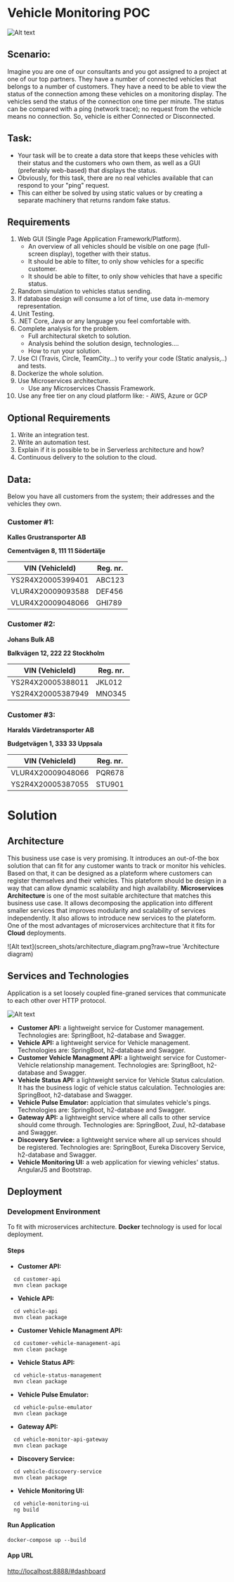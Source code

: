 # Vehicle Monitoring POC

![Alt text](screen_shots/ui_screen.png?raw=true 'Home page')

## Scenario:

Imagine you are one of our consultants and you got assigned to a project at one of our top partners.
They have a number of connected vehicles that belongs to a number of customers.
They have a need to be able to view the status of the connection among these vehicles on a monitoring display.
The vehicles send the status of the connection one time per minute.
The status can be compared with a ping (network trace); no request from the vehicle means no connection.
So, vehicle is either Connected or Disconnected.

## Task:

- Your task will be to create a data store that keeps these vehicles with their status and the customers who own them, as well as a GUI (preferably web-based) that displays the status.
- Obviously, for this task, there are no real vehicles available that can respond to your "ping" request.
- This can either be solved by using static values or ​​by creating a separate machinery that returns random fake status.

## Requirements

1. Web GUI (Single Page Application Framework/Platform).
   - An overview of all vehicles should be visible on one page (full-screen display), together with their status.
   - It should be able to filter, to only show vehicles for a specific customer.
   - It should be able to filter, to only show vehicles that have a specific status.
2. Random simulation to vehicles status sending.
3. If database design will consume a lot of time, use data in-memory representation.
4. Unit Testing.
5. .NET Core, Java or any language you feel comfortable with.
6. Complete analysis for the problem.
   - Full architectural sketch to solution.
   - Analysis behind the solution design, technologies....
   - How to run your solution.
7. Use CI (Travis, Circle, TeamCity...) to verify your code (Static analysis,..) and tests.
8. Dockerize the whole solution.
9. Use Microservices architecture.
   - Use any Microservices Chassis Framework.
10. Use any free tier on any cloud platform like: - AWS, Azure or GCP

## Optional Requirements

1. Write an integration test.
2. Write an automation test.
3. Explain if it is possible to be in Serverless architecture and how?
4. Continuous delivery to the solution to the cloud.

## Data:

Below you have all customers from the system; their addresses and the vehicles they own.

### Customer #1:

**Kalles Grustransporter AB**

**Cementvägen 8, 111 11 Södertälje**

| VIN (VehicleId)   | Reg. nr. |
| ----------------- | -------- |
| YS2R4X20005399401 | ABC123   |
| VLUR4X20009093588 | DEF456   |
| VLUR4X20009048066 | GHI789   |

### Customer #2:

**Johans Bulk AB**

**Balkvägen 12, 222 22 Stockholm**

| VIN (VehicleId)   | Reg. nr. |
| ----------------- | -------- |
| YS2R4X20005388011 | JKL012   |
| YS2R4X20005387949 | MNO345   |

### Customer #3:

**Haralds Värdetransporter AB**

**Budgetvägen 1, 333 33 Uppsala**

| VIN (VehicleId)   | Reg. nr. |
| ----------------- | -------- |
| VLUR4X20009048066 | PQR678   |
| YS2R4X20005387055 | STU901   |

# Solution

## Architecture

This business use case is very promising. It introduces an out-of-the box solution that can fit for any customer wants to track or monitor his vehicles. Based on that, it can be designed as a plateform where customers can register themselves and their vehicles. This plateform should be design in a way that can allow dynamic scalability and high availability. **Microservices Architecture** is one of the most suitable architecture that matches this business use case. It allows decomposing the application into different smaller services that improves modularity and scalability of services independently. It also allows to introduce new services to the plateform. One of the most advantages of microservices architecture that it fits for **Cloud** deployments.

![Alt text](screen_shots/architecture_diagram.png?raw=true 'Architecture diagram)

## Services and Technologies

Application is a set loosely coupled fine-graned services that communicate to each other over HTTP protocol.

![Alt text](screen_shots/application_services?raw=true 'Application services')

- **Customer API:** a lightweight service for Customer management. Technologies are: SpringBoot, h2-database and Swagger.
- **Vehicle API:** a lightweight service for Vehicle management. Technologies are: SpringBoot, h2-database and Swagger.
- **Customer Vehicle Managment API:** a lightweight service for Customer-Vehicle relationship management. Technologies are: SpringBoot, h2-database and Swagger.
- **Vehicle Status API:** a lightweight service for Vehicle Status calculation. It has the business logic of vehicle status calculation. Technologies are: SpringBoot, h2-database and Swagger.
- **Vehicle Pulse Emulator:** applciation that simulates vehicle's pings. Technologies are: SpringBoot, h2-database and Swagger.
- **Gateway API:** a lightweight service where all calls to other service should come through. Technologies are: SpringBoot, Zuul, h2-database and Swagger.
- **Discovery Service:** a lightweight service where all up services should be registered. Technologies are: SpringBoot, Eureka Discovery Service, h2-database and Swagger.
- **Vehicle Monitoring UI:** a web application for viewing vehicles' status. AngularJS and Bootstrap.

## Deployment

### Development Environment

To fit with microservices architecture. **Docker** technology is used for local deployment.

#### Steps

- **Customer API:**

```shell
  cd customer-api
  mvn clean package
```

- **Vehicle API:**

```shell
  cd vehicle-api
  mvn clean package
```

- **Customer Vehicle Managment API:**

```shell
  cd customer-vehicle-management-api
  mvn clean package
```

- **Vehicle Status API:**

```shell
  cd vehicle-status-management
  mvn clean package
```

- **Vehicle Pulse Emulator:**

```shell
  cd vehicle-pulse-emulator
  mvn clean package
```

- **Gateway API:**

```shell
  cd vehicle-monitor-api-gateway
  mvn clean package
```

- **Discovery Service:**

```shell
  cd vehicle-discovery-service
  mvn clean package
```

- **Vehicle Monitoring UI:**

```shell
  cd vehicle-monitoring-ui
  ng build
```

#### Run Application

```shell
docker-compose up --build
```

#### App URL

[http://localhost:8888/#dashboard](http://localhost:8888/#dashboard 'http://localhost:8888/#dashboard')
